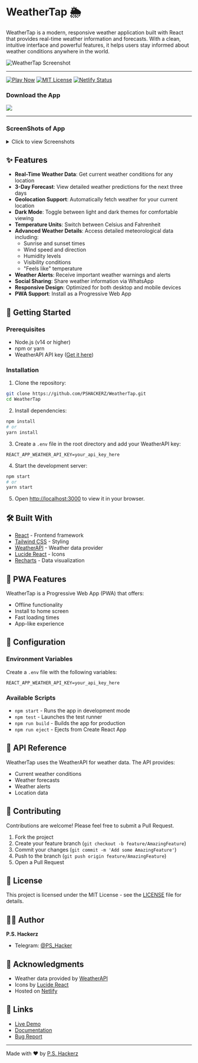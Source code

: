 # WeatherTap 🌦️

WeatherTap is a modern, responsive weather application built with React that provides real-time weather information and forecasts. With a clean, intuitive interface and powerful features, it helps users stay informed about weather conditions anywhere in the world.

![WeatherTap Screenshot](https://i.postimg.cc/fTpP6LjM/68747470733a2f2f692e706f7374696d672e63632f6b5874436b4e31722f6c6f676f2e706e67.png)

---

[![Play Now](https://img.shields.io/badge/Play%20Now-Live%20Demo-blue)](https://Weathertap.netlify.app/)
[![MIT License](https://img.shields.io/badge/License-MIT-green.svg)](https://choosealicense.com/licenses/mit/)
[![Netlify Status](https://api.netlify.com/api/v1/badges/1c7a6221-b617-4a01-bc1e-48a84a43622b/deploy-status)](https://app.netlify.com/sites/weathertap/deploys)



### Download the App

<a href="https://www.amazon.in/dp/B0D713LTZ4">
    <img src="https://static.itch.io/images/store_badges/amazon.png" 
         srcset="https://static.itch.io/images/store_badges/amazon.png 1x, https://static.itch.io/images/store_badges/amazon@2x.png 2x">
</a>

----

### ScreenShots of App
<details>
  <summary>Click to view Screenshots</summary>
  <img src="https://i.postimg.cc/V64tCJLM/1.png" width="500">
  <img src="https://i.postimg.cc/rsPtf74w/2.png" width="500">
  <img src="https://i.postimg.cc/9FD9DF3R/3.png" width="500">
  <img src="https://i.postimg.cc/fW2XWSPQ/4.png" width="500">
</details>


## ✨ Features

- **Real-Time Weather Data**: Get current weather conditions for any location
- **3-Day Forecast**: View detailed weather predictions for the next three days
- **Geolocation Support**: Automatically fetch weather for your current location
- **Dark Mode**: Toggle between light and dark themes for comfortable viewing
- **Temperature Units**: Switch between Celsius and Fahrenheit
- **Advanced Weather Details**: Access detailed meteorological data including:
  - Sunrise and sunset times
  - Wind speed and direction
  - Humidity levels
  - Visibility conditions
  - "Feels like" temperature
- **Weather Alerts**: Receive important weather warnings and alerts
- **Social Sharing**: Share weather information via WhatsApp
- **Responsive Design**: Optimized for both desktop and mobile devices
- **PWA Support**: Install as a Progressive Web App

## 🚀 Getting Started

### Prerequisites

- Node.js (v14 or higher)
- npm or yarn
- WeatherAPI API key ([Get it here](https://www.weatherapi.com/))

### Installation

1. Clone the repository:
```bash
git clone https://github.com/PSHACKERZ/WeatherTap.git
cd WeatherTap
```

2. Install dependencies:
```bash
npm install
# or
yarn install
```

3. Create a `.env` file in the root directory and add your WeatherAPI key:
```env
REACT_APP_WEATHER_API_KEY=your_api_key_here
```

4. Start the development server:
```bash
npm start
# or
yarn start
```

5. Open [http://localhost:3000](http://localhost:3000) to view it in your browser.

## 🛠️ Built With

- [React](https://reactjs.org/) - Frontend framework
- [Tailwind CSS](https://tailwindcss.com/) - Styling
- [WeatherAPI](https://www.weatherapi.com/) - Weather data provider
- [Lucide React](https://lucide.dev/) - Icons
- [Recharts](https://recharts.org/) - Data visualization

## 📱 PWA Features

WeatherTap is a Progressive Web App (PWA) that offers:
- Offline functionality
- Install to home screen
- Fast loading times
- App-like experience

## 🔧 Configuration

### Environment Variables

Create a `.env` file with the following variables:

```env
REACT_APP_WEATHER_API_KEY=your_api_key_here
```

### Available Scripts

- `npm start` - Runs the app in development mode
- `npm test` - Launches the test runner
- `npm run build` - Builds the app for production
- `npm run eject` - Ejects from Create React App

## 📄 API Reference

WeatherTap uses the WeatherAPI for weather data. The API provides:
- Current weather conditions
- Weather forecasts
- Weather alerts
- Location data

## 🤝 Contributing

Contributions are welcome! Please feel free to submit a Pull Request.

1. Fork the project
2. Create your feature branch (`git checkout -b feature/AmazingFeature`)
3. Commit your changes (`git commit -m 'Add some AmazingFeature'`)
4. Push to the branch (`git push origin feature/AmazingFeature`)
5. Open a Pull Request

## 📝 License

This project is licensed under the MIT License - see the [LICENSE](LICENSE) file for details.

## 👨‍💻 Author

**P.S. Hackerz**
- Telegram: [@PS_Hacker](https://t.me/PS_Hacker)

## 🙏 Acknowledgments

- Weather data provided by [WeatherAPI](https://www.weatherapi.com/)
- Icons by [Lucide React](https://lucide.dev/)
- Hosted on [Netlify](https://www.netlify.com/)

## 🔗 Links

- [Live Demo](https://weathertap.netlify.app/)
- [Documentation](https://github.com/PSHACKERZ/WeatherTap/wiki)
- [Bug Report](https://github.com/PSHACKERZ/WeatherTap/issues)

---

Made with ❤️ by [P.S. Hackerz](https://t.me/PS_Hacker)
